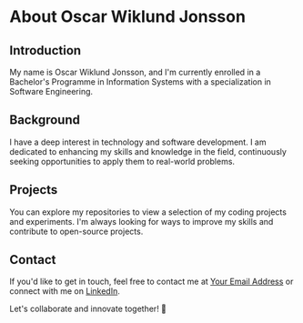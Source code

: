 # About Oscar Wiklund Jonsson

## Introduction

My name is Oscar Wiklund Jonsson, and I'm currently enrolled in a Bachelor's Programme in Information Systems with a specialization in Software Engineering.

## Background

I have a deep interest in technology and software development. I am dedicated to enhancing my skills and knowledge in the field, continuously seeking opportunities to apply them to real-world problems.

## Projects

You can explore my repositories to view a selection of my coding projects and experiments. I'm always looking for ways to improve my skills and contribute to open-source projects.

## Contact

If you'd like to get in touch, feel free to contact me at [Your Email Address](mailto:youremail@example.com) or connect with me on [LinkedIn](https://www.linkedin.com/in/yourlinkedinprofile/).

Let's collaborate and innovate together! 🚀
